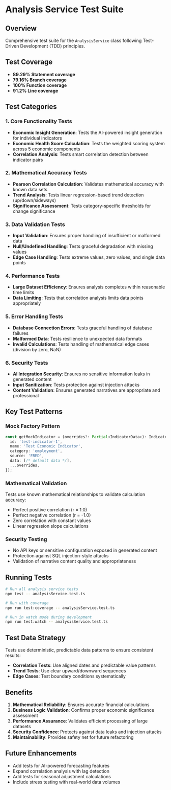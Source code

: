 # Analysis Service Test Suite

## Overview
Comprehensive test suite for the `AnalysisService` class following Test-Driven Development (TDD) principles.

## Test Coverage
- **89.29% Statement coverage**
- **79.16% Branch coverage** 
- **100% Function coverage**
- **91.2% Line coverage**

## Test Categories

### 1. Core Functionality Tests
- **Economic Insight Generation**: Tests the AI-powered insight generation for individual indicators
- **Economic Health Score Calculation**: Tests the weighted scoring system across 5 economic components
- **Correlation Analysis**: Tests smart correlation detection between indicator pairs

### 2. Mathematical Accuracy Tests
- **Pearson Correlation Calculation**: Validates mathematical accuracy with known data sets
- **Trend Analysis**: Tests linear regression-based trend detection (up/down/sideways)
- **Significance Assessment**: Tests category-specific thresholds for change significance

### 3. Data Validation Tests
- **Input Validation**: Ensures proper handling of insufficient or malformed data
- **Null/Undefined Handling**: Tests graceful degradation with missing values
- **Edge Case Handling**: Tests extreme values, zero values, and single data points

### 4. Performance Tests
- **Large Dataset Efficiency**: Ensures analysis completes within reasonable time limits
- **Data Limiting**: Tests that correlation analysis limits data points appropriately

### 5. Error Handling Tests
- **Database Connection Errors**: Tests graceful handling of database failures
- **Malformed Data**: Tests resilience to unexpected data formats
- **Invalid Calculations**: Tests handling of mathematical edge cases (division by zero, NaN)

### 6. Security Tests
- **AI Integration Security**: Ensures no sensitive information leaks in generated content
- **Input Sanitization**: Tests protection against injection attacks
- **Content Validation**: Ensures generated narratives are appropriate and professional

## Key Test Patterns

### Mock Factory Pattern
```typescript
const getMockIndicator = (overrides?: Partial<IndicatorData>): IndicatorData => ({
  id: 'test-indicator-1',
  name: 'Test Economic Indicator',
  category: 'employment',
  source: 'FRED',
  data: [/* default data */],
  ...overrides,
});
```

### Mathematical Validation
Tests use known mathematical relationships to validate calculation accuracy:
- Perfect positive correlation (r = 1.0)
- Perfect negative correlation (r = -1.0)
- Zero correlation with constant values
- Linear regression slope calculations

### Security Testing
- No API keys or sensitive configuration exposed in generated content
- Protection against SQL injection-style attacks
- Validation of narrative content quality and appropriateness

## Running Tests

```bash
# Run all analysis service tests
npm test -- analysisService.test.ts

# Run with coverage
npm run test:coverage -- analysisService.test.ts

# Run in watch mode during development
npm run test:watch -- analysisService.test.ts
```

## Test Data Strategy

Tests use deterministic, predictable data patterns to ensure consistent results:
- **Correlation Tests**: Use aligned dates and predictable value patterns
- **Trend Tests**: Use clear upward/downward sequences
- **Edge Cases**: Test boundary conditions systematically

## Benefits

1. **Mathematical Reliability**: Ensures accurate financial calculations
2. **Business Logic Validation**: Confirms proper economic significance assessment
3. **Performance Assurance**: Validates efficient processing of large datasets
4. **Security Confidence**: Protects against data leaks and injection attacks
5. **Maintainability**: Provides safety net for future refactoring

## Future Enhancements

- Add tests for AI-powered forecasting features
- Expand correlation analysis with lag detection
- Add tests for seasonal adjustment calculations
- Include stress testing with real-world data volumes